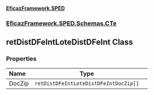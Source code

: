 #### [EficazFramework.SPED](EficazFrameworkSPED.md 'EficazFramework SPED')
### [EficazFramework.SPED.Schemas.CTe](EficazFramework.SPED.Schemas.CTe.md 'EficazFramework.SPED.Schemas.CTe')

## retDistDFeIntLoteDistDFeInt Class
### Properties

| Name | Type | |
| :--- | :---: | :--- |
| DocZip | `retDistDFeIntLoteDistDFeIntDocZip[]` |  |

